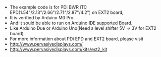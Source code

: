  *  The example code is for PDi BWR iTC EPD(1.54"/2.13"/2.66"/2.71"/2.87"/4.2") on EXT2 board,
 *  It is verified by Arduino M0 Pro.
 *  And it sould be able to run on Arduino IDE supported Board.
 *  Like Arduino Due or Arduino Uno(Need a level shifter 5V -> 3V for EXT2 board)  
 *  For more information about PDi EPD and EXT2 board, please visit 
 *  http://www.pervasivedisplays.com/
 *  http://www.pervasivedisplays.com/kits/ext2_kit
